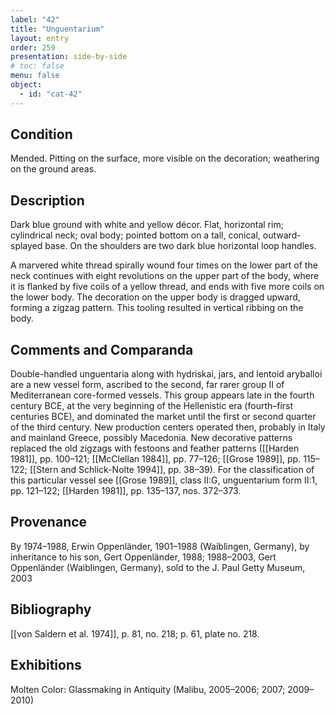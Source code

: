 ```yaml
---
label: "42"
title: "Unguentarium"
layout: entry
order: 259
presentation: side-by-side
# toc: false
menu: false
object:
  - id: "cat-42"
---
```


## Condition

Mended. Pitting on the surface, more visible on the decoration; weathering on the ground areas.

## Description

Dark blue ground with white and yellow décor. Flat, horizontal rim; cylindrical neck; oval body; pointed bottom on a tall, conical, outward-splayed base. On the shoulders are two dark blue horizontal loop handles.

A marvered white thread spirally wound four times on the lower part of the neck continues with eight revolutions on the upper part of the body, where it is flanked by five coils of a yellow thread, and ends with five more coils on the lower body. The decoration on the upper body is dragged upward, forming a zigzag pattern. This tooling resulted in vertical ribbing on the body.

## Comments and Comparanda

Double-handled unguentaria along with hydriskai, jars, and lentoid aryballoi are a new vessel form, ascribed to the second, far rarer group II of Mediterranean core-formed vessels. This group appears late in the fourth century BCE, at the very beginning of the Hellenistic era (fourth–first centuries BCE), and dominated the market until the first or second quarter of the third century. New production centers operated then, probably in Italy and mainland Greece, possibly Macedonia. New decorative patterns replaced the old zigzags with festoons and feather patterns ([[Harden 1981]], pp. 100–121; [[McClellan 1984]], pp. 77–126; [[Grose 1989]], pp. 115–122; [[Stern and Schlick-Nolte 1994]], pp. 38–39). For the classification of this particular vessel see [[Grose 1989]], class II:G, unguentarium form II:1, pp. 121–122; [[Harden 1981]], pp. 135–137, nos. 372–373.

## Provenance

By 1974–1988, Erwin Oppenländer, 1901–1988 (Waiblingen, Germany), by inheritance to his son, Gert Oppenländer, 1988; 1988–2003, Gert Oppenländer (Waiblingen, Germany), sold to the J. Paul Getty Museum, 2003

## Bibliography

[[von Saldern et al. 1974]], p. 81, no. 218; p. 61, plate no. 218.

## Exhibitions

Molten Color: Glassmaking in Antiquity (Malibu, 2005–2006; 2007; 2009–2010)